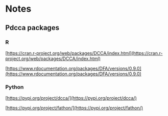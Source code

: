 # Notes

## Pdcca packages

### R

[https://cran.r-project.org/web/packages/DCCA/index.html](https://cran.r-project.org/web/packages/DCCA/index.html)

[https://www.rdocumentation.org/packages/DFA/versions/0.9.0](https://www.rdocumentation.org/packages/DFA/versions/0.9.0)


### Python

[https://pypi.org/project/dcca/](https://pypi.org/project/dcca/)

[https://pypi.org/project/fathon/](https://pypi.org/project/fathon/)